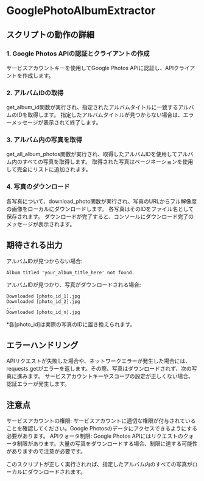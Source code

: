 # GooglePhotoAlbumExtractor

## スクリプトの動作の詳細
### 1. Google Photos APIの認証とクライアントの作成

サービスアカウントキーを使用してGoogle Photos APIに認証し、APIクライアントを作成します。

### 2. アルバムIDの取得

get_album_id関数が実行され、指定されたアルバムタイトルに一致するアルバムのIDを取得します。
指定したアルバムタイトルが見つからない場合は、エラーメッセージが表示されて終了します。

### 3. アルバム内の写真を取得

get_all_album_photos関数が実行され、取得したアルバムIDを使用してアルバム内のすべての写真を取得します。
取得された写真はページネーションを使用して完全にリストに追加されます。

### 4. 写真のダウンロード

各写真について、download_photo関数が実行され、写真のURLからフル解像度の画像をローカルにダウンロードします。
各写真はそのIDをファイル名として保存されます。
ダウンロードが完了すると、コンソールにダウンロード完了のメッセージが表示されます。

## 期待される出力

アルバムIDが見つからない場合:

```Album titled 'your_album_title_here' not found.```

アルバムIDが見つかり、写真がダウンロードされる場合:

```
Downloaded [photo_id_1].jpg
Downloaded [photo_id_2].jpg
...
Downloaded [photo_id_n].jpg
```

*各[photo_id]は実際の写真のIDに置き換えられます。

## エラーハンドリング
APIリクエストが失敗した場合や、ネットワークエラーが発生した場合には、requests.getがエラーを返します。その際、写真はダウンロードされず、次の写真に進みます。
サービスアカウントキーやスコープの設定が正しくない場合、認証エラーが発生します。

## 注意点
サービスアカウントの権限: サービスアカウントに適切な権限が付与されていることを確認してください。Google Photosのデータにアクセスできるようにする必要があります。
APIクォータ制限: Google Photos APIにはリクエストのクォータ制限があります。大量の写真をダウンロードする場合、制限に達する可能性がありますので注意が必要です。

このスクリプトが正しく実行されれば、指定したアルバム内のすべての写真がローカルにダウンロードされます。
